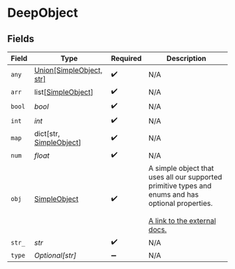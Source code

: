 # DeepObject


## Fields

| Field                                                                                                                                                             | Type                                                                                                                                                              | Required                                                                                                                                                          | Description                                                                                                                                                       |
| ----------------------------------------------------------------------------------------------------------------------------------------------------------------- | ----------------------------------------------------------------------------------------------------------------------------------------------------------------- | ----------------------------------------------------------------------------------------------------------------------------------------------------------------- | ----------------------------------------------------------------------------------------------------------------------------------------------------------------- |
| `any`                                                                                                                                                             | [Union[SimpleObject, str]](../../models/shared/deepobjectany.md)                                                                                                  | :heavy_check_mark:                                                                                                                                                | N/A                                                                                                                                                               |
| `arr`                                                                                                                                                             | list[[SimpleObject](../../models/shared/simpleobject.md)]                                                                                                         | :heavy_check_mark:                                                                                                                                                | N/A                                                                                                                                                               |
| `bool`                                                                                                                                                            | *bool*                                                                                                                                                            | :heavy_check_mark:                                                                                                                                                | N/A                                                                                                                                                               |
| `int`                                                                                                                                                             | *int*                                                                                                                                                             | :heavy_check_mark:                                                                                                                                                | N/A                                                                                                                                                               |
| `map`                                                                                                                                                             | dict[str, [SimpleObject](../../models/shared/simpleobject.md)]                                                                                                    | :heavy_check_mark:                                                                                                                                                | N/A                                                                                                                                                               |
| `num`                                                                                                                                                             | *float*                                                                                                                                                           | :heavy_check_mark:                                                                                                                                                | N/A                                                                                                                                                               |
| `obj`                                                                                                                                                             | [SimpleObject](../../models/shared/simpleobject.md)                                                                                                               | :heavy_check_mark:                                                                                                                                                | A simple object that uses all our supported primitive types and enums and has optional properties.<br/><br/>[A link to the external docs.](https://docs.speakeasyapi.dev) |
| `str_`                                                                                                                                                            | *str*                                                                                                                                                             | :heavy_check_mark:                                                                                                                                                | N/A                                                                                                                                                               |
| `type`                                                                                                                                                            | *Optional[str]*                                                                                                                                                   | :heavy_minus_sign:                                                                                                                                                | N/A                                                                                                                                                               |